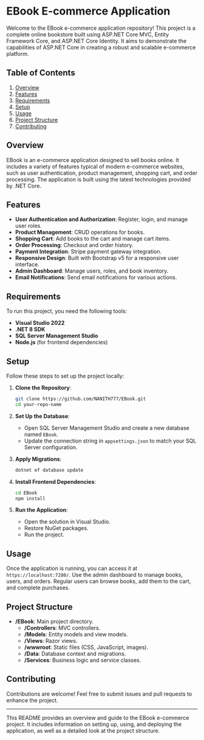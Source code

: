 # EBook E-commerce Application

Welcome to the EBook e-commerce application repository! This project is a complete online bookstore built using ASP.NET Core MVC, Entity Framework Core, and ASP.NET Core Identity. It aims to demonstrate the capabilities of ASP.NET Core in creating a robust and scalable e-commerce platform.

## Table of Contents

1. [Overview](#overview)
2. [Features](#features)
3. [Requirements](#requirements)
4. [Setup](#setup)
5. [Usage](#usage)
6. [Project Structure](#project-structure)
7. [Contributing](#contributing)

## Overview

EBook is an e-commerce application designed to sell books online. It includes a variety of features typical of modern e-commerce websites, such as user authentication, product management, shopping cart, and order processing. The application is built using the latest technologies provided by .NET Core.

## Features

- **User Authentication and Authorization**: Register, login, and manage user roles.
- **Product Management**: CRUD operations for books.
- **Shopping Cart**: Add books to the cart and manage cart items.
- **Order Processing**: Checkout and order history.
- **Payment Integration**: Stripe payment gateway integration.
- **Responsive Design**: Built with Bootstrap v5 for a responsive user interface.
- **Admin Dashboard**: Manage users, roles, and book inventory.
- **Email Notifications**: Send email notifications for various actions.

## Requirements

To run this project, you need the following tools:

- **Visual Studio 2022**
- **.NET 8 SDK**
- **SQL Server Management Studio**
- **Node.js** (for frontend dependencies)

## Setup

Follow these steps to set up the project locally:

1. **Clone the Repository**:
   ```bash
   git clone https://github.com/NANITH777/EBook.git
   cd your-repo-name
   ```

2. **Set Up the Database**:
   - Open SQL Server Management Studio and create a new database named `EBook`.
   - Update the connection string in `appsettings.json` to match your SQL Server configuration.

3. **Apply Migrations**:
   ```bash
   dotnet ef database update
   ```

4. **Install Frontend Dependencies**:
   ```bash
   cd EBook
   npm install
   ```

5. **Run the Application**:
   - Open the solution in Visual Studio.
   - Restore NuGet packages.
   - Run the project.

## Usage

Once the application is running, you can access it at `https://localhost:7280/`. Use the admin dashboard to manage books, users, and orders. Regular users can browse books, add them to the cart, and complete purchases.

## Project Structure

- **/EBook**: Main project directory.
  - **/Controllers**: MVC controllers.
  - **/Models**: Entity models and view models.
  - **/Views**: Razor views.
  - **/wwwroot**: Static files (CSS, JavaScript, images).
  - **/Data**: Database context and migrations.
  - **/Services**: Business logic and service classes.

## Contributing

Contributions are welcome! Feel free to submit issues and pull requests to enhance the project.

---

This README provides an overview and guide to the EBook e-commerce project. It includes information on setting up, using, and deploying the application, as well as a detailed look at the project structure.
